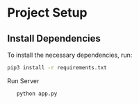 # Project Setup

## Install Dependencies

To install the necessary dependencies, run:

```bash
pip3 install -r requirements.txt
```

Run Server

```bash
   python app.py
```
